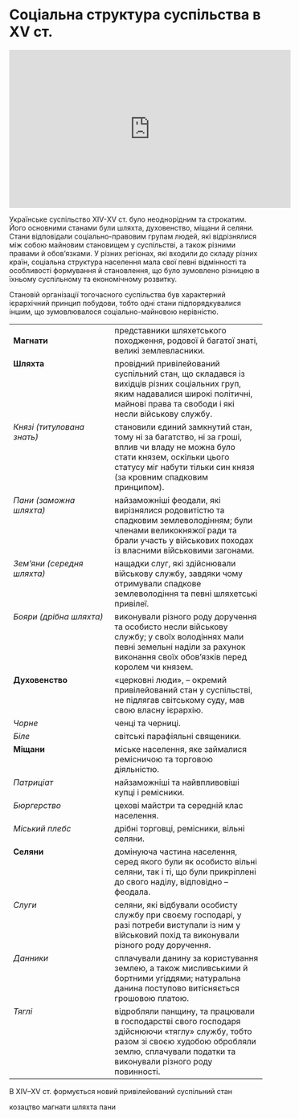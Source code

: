 # Соціальна структура суспільства в XV ст.

<div class="fluidMedia">
<iframe align="center" width="560" height="315" src="https://www.youtube.com/embed/3VYGj5fl4yI" frameborder="0" allowfullscreen></iframe>
</div>
<div class="popup">
</div>

Українське суспільство ХІV-ХV ст. було неоднорідним та строкатим. Його основними станами були шляхта, духовенство, міщани й селяни. Стани відповідали соціально-правовим групам людей, які відрізнялися між собою майновим становищем у суспільстві, а також різними правами й обов’язками.  У різних регіонах, які входили до складу різних країн, соціальна структура населення мала свої певні відмінності та особливості  формування й становлення, що було зумовлено різницею в їхньому суспільному та економічному розвитку. 

Становій організації тогочасного суспільства був характерний ієрархічний принцип побудови, тобто одні стани підпорядкувалися іншим, що зумовлювалося соціально-майновою нерівністю. 

<table>
  <tr>
    <td width="40%"><b>Магнати<b></td>
    <td width="60%">представники шляхетського походження, родової й багатої знаті, великі землевласники.</td>
  </tr>
  <tr>
    <td width="40%" style="vertical-align:top !important;"><b>Шляхта</b></td>
    <td width="60%" style="vertical-align:top !important;">
провідний привілейований суспільний стан, що складався із вихідців різних соціальних груп, яким надавалися широкі політичні, майнові права та свободи і які несли військову службу.</td>
  </tr>
  <tr>
    <td width="40%" style="vertical-align:top !important;"><i>Князі (титулована знать)</i></td>
    <td width="60%" style="vertical-align:top !important;">
становили єдиний замкнутий стан, тому ні за багатство, ні за гроші, вплив чи владу не можна було стати князем, оскільки цього статусу міг набути тільки син князя (за кровним спадковим принципом).</td>
  </tr>
  <tr>
    <td width="40%" style="vertical-align:top !important;"><i>Пани (заможна шляхта)</i></td>
    <td width="60%" style="vertical-align:top !important;">
найзаможніші феодали, які вирізнялися родовитістю та спадковим землеволодінням; були членами великокняжої ради та брали участь у військових походах із власними військовими загонами.</td>
  </tr>
  <tr>
    <td width="40%" style="vertical-align:top !important;"><i>Зем’яни (середня шляхта)</i></td>
    <td width="60%" style="vertical-align:top !important;">
нащадки слуг, які здійснювали військову службу, завдяки чому отримували спадкове землеволодіння та певні шляхетські привілеї.</td>
  </tr>
  <tr>
    <td width="40%" style="vertical-align:top !important;"><i>Бояри (дрібна шляхта)</i></td>
    <td width="60%" style="vertical-align:top !important;">
виконували різного роду доручення та особисто несли військову службу; у своїх володіннях мали певні земельні наділи за рахунок виконання своїх обов’язків перед королем чи князем.</td>
  </tr>
  <tr>
    <td width="40%" style="vertical-align:top !important;"><b>Духовенство</b></td>
    <td width="60%" style="vertical-align:top !important;">
«церковні люди», – окремий привілейований стан у суспільстві, не підлягав  світському суду, мав свою власну ієрархію.</td>
  </tr>
  <tr>
    <td width="40%" style="vertical-align:top !important;"><i>Чорне</i></td>
    <td width="60%" style="vertical-align:top !important;">
ченці та черниці.</td>
  </tr>
  <tr>
    <td width="40%" style="vertical-align:top !important;"><i>Біле</i></td>
    <td width="60%" style="vertical-align:top !important;">
світські парафіяльні  священики.</td>
  </tr>
  <tr>
    <td width="40%" style="vertical-align:top !important;"><b>Міщани</b></td>
    <td width="60%" style="vertical-align:top !important;">
міське населення, яке займалися ремісничою та торговою діяльністю.</td>
  </tr>
  <tr>
    <td width="40%" style="vertical-align:top !important;"><i>Патриціат</i></td>
    <td width="60%" style="vertical-align:top !important;">
найзаможніші та найвпливовіші купці і ремісники.</td>
  </tr>
  <tr>
    <td width="40%" style="vertical-align:top !important;"><i>Бюргерство</i></td>
    <td width="60%" style="vertical-align:top !important;">
цехові майстри та середній клас населення.</td>
  </tr>
  <tr>
    <td width="40%" style="vertical-align:top !important;"><i>Міський плебс</i></td>
    <td width="60%" style="vertical-align:top !important;">
дрібні торговці, ремісники, вільні селяни.</td>
  </tr>
  <tr>
    <td width="40%" style="vertical-align:top !important;"><b>Селяни</b></td>
    <td width="60%" style="vertical-align:top !important;">
домінуюча частина населення, серед якого були як особисто вільні селяни, так і ті, що були прикріплені до свого наділу, відповідно – феодала.</td>
  </tr>
  <tr>
    <td width="40%" style="vertical-align:top !important;"><i>Слуги</i></td>
    <td width="60%" style="vertical-align:top !important;">
селяни, які відбували особисту службу при своєму господарі, у разі потреби виступали із ним у військовий похід та виконували різного роду доручення.</td>
  </tr>
  <tr>
    <td width="40%" style="vertical-align:top !important;"><i>Данники</i></td>
    <td width="60%" style="vertical-align:top !important;">
сплачували данину за користування землею, а також мисливськими й бортними угіддями; натуральна данина поступово витісняється грошовою платою.</td>
  </tr>
  <tr>
    <td width="40%" style="vertical-align:top !important;"><i>Тяглі</i></td>
    <td width="60%" style="vertical-align:top !important;">
відробляли панщину, та працювали в господарстві свого господаря здійснюючи «тяглу» службу, тобто разом зі своєю худобою обробляли землю, сплачували податки та виконували різного роду повинності.</td>
  </tr>
</table>

<quiz>
<question>
  <p>В ХІV–ХV ст. формується новий привілейований суспільний стан</p>
        <answer>козацтво</answer>
  <answer>магнати</answer>
        <answer correct>шляхта</answer>
  <answer>пани</answer>
</question>
</quiz>